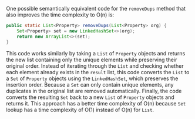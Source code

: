 One possible semantically equivalent code for the `removeDups` method that also improves the time complexity to O(n) is:

```java
public static List<Property> removeDups(List<Property> org) {
    Set<Property> set = new LinkedHashSet<>(org);
    return new ArrayList<>(set);
}
```

This code works similarly by taking a `List` of `Property` objects and returns the new list containing only the unique elements while preserving their original order. Instead of iterating through the `List` and checking whether each element already exists in the `result` list, this code converts the `List` to a `Set` of `Property` objects using the `LinkedHashSet`, which preserves the insertion order. Because a `Set` can only contain unique elements, any duplicates in the original list are removed automatically. Finally, the code converts the resulting `Set` back to a new `List` of `Property` objects and returns it. This approach has a better time complexity of O(n) because `Set` lookup has a time complexity of O(1) instead of O(n) for `List`.